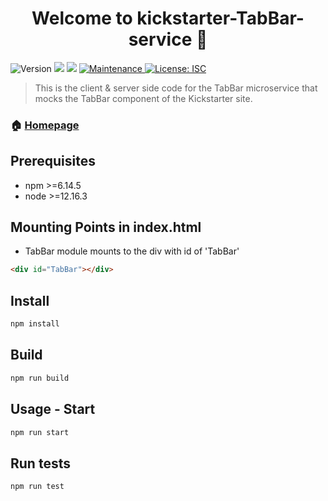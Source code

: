 <h1 align="center">Welcome to kickstarter-TabBar-service 👋</h1>
<p>
  <img alt="Version" src="https://img.shields.io/badge/version-1.0.0-blue.svg?cacheSeconds=2592000" />
  <img src="https://img.shields.io/badge/npm-%3E%3D6.14.5-blue.svg" />
  <img src="https://img.shields.io/badge/node-%3E%3D12.16.3-blue.svg" />
  <a href="https://github.com/team-iroh/TabBar/graphs/commit-activity" target="_blank">
    <img alt="Maintenance" src="https://img.shields.io/badge/Maintained%3F-yes-green.svg" />
  </a>
  <a href="https://github.com/team-iroh/pledge-rewards/blob/master/LICENSE" target="_blank">
    <img alt="License: ISC" src="https://img.shields.io/github/license/zjayers/kickstarter-TabBar-service" />
  </a>
</p>

> This is the client & server side code for the TabBar microservice that mocks the TabBar component of the Kickstarter site.

### 🏠 [Homepage](https://github.com/team-iroh/TabBar#readme)

## Prerequisites

- npm >=6.14.5
- node >=12.16.3

## Mounting Points in index.html
- TabBar module mounts to the div with id of 'TabBar'
```html
<div id="TabBar"></div>
```

## Install

```sh
npm install
```

## Build

```sh
npm run build
```

## Usage - Start

```sh
npm run start
```


## Run tests

```sh
npm run test
```
